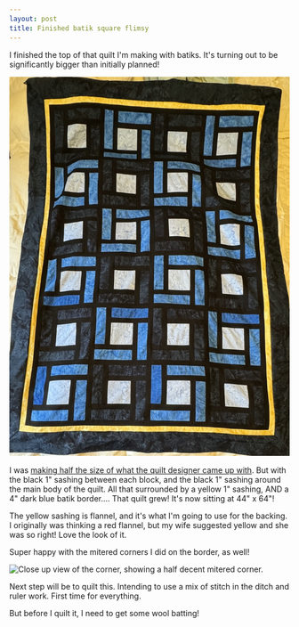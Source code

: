 ```yaml
---
layout: post
title: Finished batik square flimsy
---
```


I finished the top of that quilt I'm making with batiks. It's turning out to be significantly bigger than initially planned!

<img src="images/batik-paulitik-flimsy.jpg" alt="A 44 inches by 64 inches quilt top. 6 rows of 4 blocks. Each block has a center square, with black sashing and medium or dark blue around it. There is a 1 inch black sashing around the whole thing, and a 1 inch yellow sashing around that, and then a 4 inches dark blue batik border to finish it all." /> 

I was <a href="{{ site.baseurl }}/blue-lap-quilt/">making half the size of what the quilt designer came up with</a>. But with the black 1" sashing between each block, and the black 1" sashing around the main body of the quilt. All that surrounded by a yellow 1" sashing, AND a 4" dark blue batik border.... That quilt grew! It's now sitting at 44" x 64"!

The yellow sashing is flannel, and it's what I'm going to use for the backing. I originally was thinking a red flannel, but my wife suggested yellow and she was so right! Love the look of it.

Super happy with the mitered corners I did on the border, as well!

<img src="images/batik-flimsy-mitered-corner.jpg" alt="Close up view of the corner, showing a half decent mitered corner." /> 

Next step will be to quilt this. Intending to use a mix of stitch in the ditch and ruler work. First time for everything. 

But before I quilt it, I need to get some wool batting!
